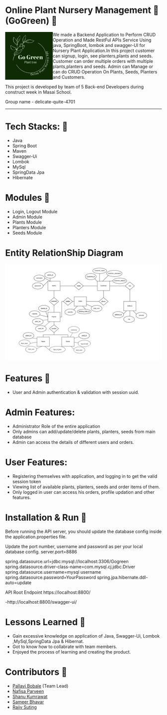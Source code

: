 #  Online Plant Nursery Management 🌱 (GoGreen) 🌱

<img align="left" alt="Coding" width="153" src="Image/logo.jpg">

We made a Backend Application to Perform CRUD Operation and Made RestFul APIs Service Using java, SpringBoot, lombok and swagger-UI for Nursery Plant Application.In this project customer can signup, login, see planters,plants and seeds. Customer can order multiple orders with multiple plants,planters and seeds. Admin can Manage or can do CRUD Operation On Plants, Seeds, Planters and Customers.

This project is developed by team of 5 Back-end Developers during construct week in Masai School.

Group name - delicate-quite-4701



___________________________________________________________________________________________________________________________________________________________

# Tech Stacks: 🌱

* Java
* Spring Boot
* Maven
* Swagger-Ui
* Lombok
* MySql
* SpringData Jpa
* Hibernate

# Modules 🌱

* Login, Logout Module
* Admin Module
* Plants Module
* Planters Module
* Seeds Module

# Entity RelationShip Diagram 


<img  alt="ER dia" src="Image/ERdia.jpg">

# Features 🌱

* User and Admin authentication & validation with session uuid.

# Admin Features:

* Administrator Role of the entire application
* Only admins can add/update/delete plants, planters, seeds from main database
* Admin can access the details of different users and orders.

# User Features:

* Registering themselves with application, and logging in to get the valid session token
* Viewing list of available plants, planters, seeds and order items of them.
* Only logged in user can access his orders, profile updation and other features.



# Installation & Run 🌱

Before running the API server, you should update the database config inside the application.properties file.

Update the port number, username and password as per your local database config. server.port=8886

spring.datasource.url=jdbc:mysql://localhost:3306/Gogreen spring.datasource.driver-class-name=com.mysql.cj.jdbc.Driver spring.datasource.username=mysql username spring.datasource.password=YourPassword spring.jpa.hibernate.ddl-auto=update

API Root Endpoint https://localhost:8800/

-http://localhost:8800/swagger-ui/


# Lessons Learned 🌱

* Gain excessive knowledge on application of Java, Swagger-Ui, Lombok ,MySql,SpringData Jpa & Hibernat.
* Got to know how to collabrate with team members.
* Enjoyed the process of learning and creating the product.


# Contributors 🌱

* [Pallavi Bobale](https://github.com/Pallu27899) (Team Lead)
* [Nafisa Parveen](https://github.com/Nafisa1117)
* [Shanu Kumrawat](https://github.com/shanukumrawat)
* [Sameer Bhavar](https://github.com/sameerbhavar)
* [Rajiv Suting](https://github.com/rajivsuting)
